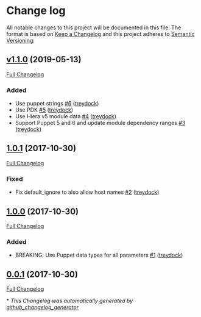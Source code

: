 # Change log

All notable changes to this project will be documented in this file. The format is based on [Keep a Changelog](http://keepachangelog.com/en/1.0.0/) and this project adheres to [Semantic Versioning](http://semver.org).

## [v1.1.0](https://github.com/treydock/puppet-module-fail2ban/tree/v1.1.0) (2019-05-13)

[Full Changelog](https://github.com/treydock/puppet-module-fail2ban/compare/1.0.1...v1.1.0)

### Added

- Use puppet strings [\#6](https://github.com/treydock/puppet-module-fail2ban/pull/6) ([treydock](https://github.com/treydock))
- Use PDK [\#5](https://github.com/treydock/puppet-module-fail2ban/pull/5) ([treydock](https://github.com/treydock))
- Use Hiera v5 module data [\#4](https://github.com/treydock/puppet-module-fail2ban/pull/4) ([treydock](https://github.com/treydock))
- Support Puppet 5 and 6 and update module dependency ranges [\#3](https://github.com/treydock/puppet-module-fail2ban/pull/3) ([treydock](https://github.com/treydock))

## [1.0.1](https://github.com/treydock/puppet-module-fail2ban/tree/1.0.1) (2017-10-30)

[Full Changelog](https://github.com/treydock/puppet-module-fail2ban/compare/1.0.0...1.0.1)

### Fixed

- Fix default\_ignore to also allow host names [\#2](https://github.com/treydock/puppet-module-fail2ban/pull/2) ([treydock](https://github.com/treydock))

## [1.0.0](https://github.com/treydock/puppet-module-fail2ban/tree/1.0.0) (2017-10-30)

[Full Changelog](https://github.com/treydock/puppet-module-fail2ban/compare/0.0.1...1.0.0)

### Added

- BREAKING: Use Puppet data types for all parameters [\#1](https://github.com/treydock/puppet-module-fail2ban/pull/1) ([treydock](https://github.com/treydock))

## [0.0.1](https://github.com/treydock/puppet-module-fail2ban/tree/0.0.1) (2017-10-30)

[Full Changelog](https://github.com/treydock/puppet-module-fail2ban/compare/47ad59ce232063315d9e73fae7f3d5ea1a81b2a7...0.0.1)



\* *This Changelog was automatically generated by [github_changelog_generator](https://github.com/skywinder/Github-Changelog-Generator)*
